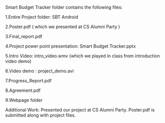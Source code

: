Smart Budget Tracker folder contains the following files:

1.Entire Project folder: SBT Android

2.Poster.pdf ( which we presented at CS Alumni Party )

3.Final_report.pdf

4.Project power point presentation: Smart Budget Tracker.pptx

5.Intro Video: intro_video.wmv (which we played in class from introduction video demo)

6.Video demo : project_demo.avi

7.Progress_Report.pdf

8.Agreement.pdf

9.Webpage folder


Additional Work:  Presented our project at CS Alumni Party. Poster.pdf is submitted along with project files.
